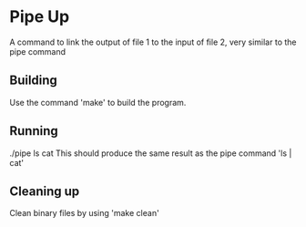 # Pipe Up

A command to link the output of file 1 to the input of file 2, very similar to the pipe command

## Building

Use the command 'make' to build the program.

## Running

./pipe ls cat
This should produce the same result as the pipe command 'ls | cat'


## Cleaning up

Clean binary files by using 'make clean'

